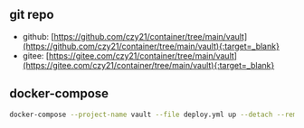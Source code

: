 ## git repo
  - github: [https://github.com/czy21/container/tree/main/vault](https://github.com/czy21/container/tree/main/vault){:target=_blank}
  - gitee: [https://gitee.com/czy21/container/tree/main/vault](https://gitee.com/czy21/container/tree/main/vault){:target=_blank}
## docker-compose
```bash
docker-compose --project-name vault --file deploy.yml up --detach --remove-orphans
```